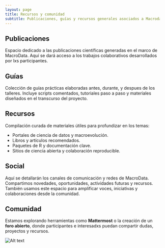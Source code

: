 ```yaml
---
layout: page
title: Recursos y comunidad
subtitle: Publicaciones, guías y recursos generales asociados a Macrodata
---
```


## Publicaciones

Espacio dedicado a las publicaciones científicas generadas en el marco de MacroData. Aquí se dará acceso a los trabajos colaborativos desarrollados por lxs participantes.

## Guías

Colección de guías prácticas elaboradas antes, durante, y despues de los talleres. Incluye scripts comentados, tutoriales paso a paso y materiales diseñados en el transcurso del proyecto.

## Recursos

Compilación curada de materiales útiles para profundizar en los temas:
- Portales de ciencia de datos y macroevolución.
- Libros y artículos recomendados.
- Paquetes de R y documentación clave.
- Sitios de ciencia abierta y colaboración reproducible.

## Social

Aquí se detallarán los canales de comunicación y redes de MacroData. Compartimos novedades, oportunidades, actividades futuras y recursos. También usamos este espacio para amplificar voces, iniciativas y colaboraciones desde la comunidad.

## Comunidad

Estamos explorando herramientas como **Mattermost** o la creación de un **foro abierto**, donde participantes e interesadxs puedan compartir dudas, proyectos y recursos.

![Alt text](/macrodata/assets/img/mattermost.jpg)

